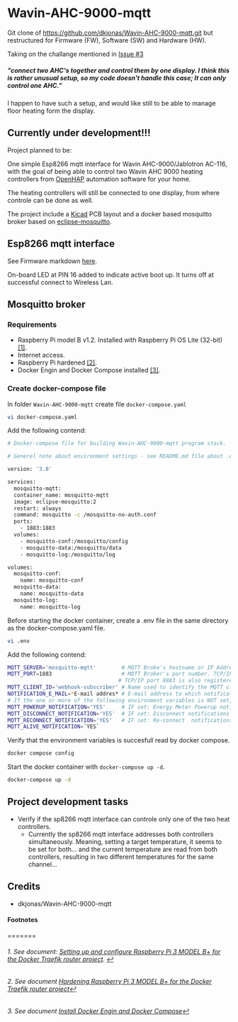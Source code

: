 # **Wavin-AHC-9000-mqtt**

Git clone of https://github.com/dkjonas/Wavin-AHC-9000-mqtt.git but restructured for Firmware (FW), Software (SW) and Hardware (HW).

Taking on the challange mentioned in [Issue #3](https://github.com/dkjonas/Wavin-AHC-9000-mqtt/issues/3#issuecomment-435690672) 

##### "connect two AHC's together and control them by one display. I think this is rather unusual setup, so my code doesn't handle this case; It can only control one AHC."

I happen to have such a setup, and would like still to be able to manage floor heating form the display.

## **Currently under development!!!**

Project planned to be:

One simple Esp8266 mqtt interface for Wavin AHC-9000/Jablotron AC-116, with the goal of being able to control two Wavin AHC 9000 heating controllers from [OpenHAP](https://www.openhab.org) automation software for your home.

The heating controllers will still be connected to one display, from where controle can be done as well.

The project include a [Kicad](https://www.kicad.org/) PCB layout and a docker based mosquitto broker based on [eclipse-mosquitto](https://hub.docker.com/_/eclipse-mosquitto).

## **Esp8266 mqtt interface**

See Firmware markdown [here](Firmware/README.md).

On-board LED at PIN 16 added to indicate active boot up. It turns off at successful connect to Wireless Lan.

## **Mosquitto broker**

### **Requirements**

- Raspberry Pi model B v1.2. Installed with Raspberry Pi OS Lite (32-bit) <span id="a1">[[1]](#f1)</span>.
- Internet access.
- Raspberry Pi hardened <span id="a2">[[2]](#f2)</span>.
- Docker Engin and Docker Compose installed <span id="a3">[[3]](#f3)</span>.


### **Create docker-compose file**

In folder `Wavin-AHC-9000-mqtt` create file `docker-compose.yaml`

```bash
vi docker-compose.yaml
```

Add the following contend:

```bash
# Docker-compose file for building Wavin-AHC-9000-mqtt program stack.

# Generel note about environment settings - see README.md file about .env file

version: '3.8'

services:
  mosquitto-mqtt:
  container_name: mosquitto-mqtt
  image: eclipse-mosquitto:2
  restart: always
  command: mosquitto -c /mosquitto-no-auth.conf
  ports:
    - 1883:1883
  volumes:
    - mosquitto-conf:/mosquitto/config
    - mosquitto-data:/mosquitto/data
    - mosquitto-log:/mosquitto/log

volumes:
  mosquitto-conf:
    name: mosquitto-conf
  mosquitto-data:
    name: mosquitto-data
  mosquitto-log:
    name: mosquitto-log

````

Before starting the docker container, create a .env file in the same directory as the docker-compose.yaml file.

```bash
vi .env
```

Add the following contend:

 ````bash
MQTT_SERVER='mosquitto-mqtt'        # MQTT Broke's hostname or IP Address (here the `mosquitto-mqtt` docker container name is used.)
MQTT_PORT=1883                      # MQTT Broker's port number. TCP/IP port 1883 is reserved with IANA for use with MQTT. 
                                    # TCP/IP port 8883 is also registered, for using MQTT over SSL.
MQTT_CLIENT_ID='webhook-subscriber' # Name used to identify the MQTT client.
NOTIFICATION_E_MAIL=*E-mail addres* # E-mail address to which notifications will be send
# If the one or more of the following environment variables is NOT set, e-mail notificatinos will NOT be send.
MQTT_POWERUP_NOTIFICATION='YES'     # IF set: Energy Meter Powerup notifications will be send. 
MQTT_DISCONNECT_NOTIFICATION='YES'  # IF set: Disconnect notifications will be send
MQTT_RECONNECT_NOTIFICATION='YES'   # IF set: Re-connect  notifications will be send
MQTT_ALIVE_NOTIFICATION=`YES`
````

Verify that the environment variables is succesfull read by docker compose.

````bash
docker compose config
````

 Start the docker container with `docker-compose up -d`.

```bash
docker-compose up -d
```

## Project development tasks

- Verify if the sp8266 mqtt interface can controle only one of the two heat controllers.
  - Currently the sp8266 mqtt interface addresses both controllers simultaneously. Meaning, setting a target temperature, it seems to be set for both… and the current temperature are read from both controllers, resulting in two different temperatures for the same channel...

## Credits
- dkjonas/Wavin-AHC-9000-mqtt

#### **Footnotes**
=======
###### 1. <span id="f1"></span> See document: [Setting up and configure Raspberry Pi 3 MODEL B+ for the Docker Traefik router project](./docs/SettingUpRaspberryPi.md). [$\hookleftarrow$](#a1)

###### 2. <span id="f2"></span> See document [Hardening Raspberry Pi 3 MODEL B+ for the Docker Traefik router project](./docs/HardeningRaspberryPi.md)[$\hookleftarrow$](#a2)

###### 3. <span id="f3"></span> See document [Install Docker Engin and Docker Compose](./docs/InstallDockerEnginAndCompose.md)[$\hookleftarrow$](#a3)
